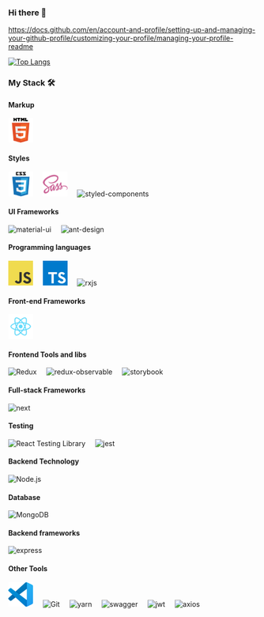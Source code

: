 ### Hi there 👋

<!--
**kazu-pl/kazu-pl** is a ✨ _special_ ✨ repository because its `README.md` (this file) appears on your GitHub profile.

Here are some ideas to get you started:

- 🔭 I’m currently working on ...
- 🌱 I’m currently learning ...
- 👯 I’m looking to collaborate on ...
- 🤔 I’m looking for help with ...
- 💬 Ask me about ...
- 📫 How to reach me: ...
- 😄 Pronouns: ...
- ⚡ Fun fact: ...
-->


https://docs.github.com/en/account-and-profile/setting-up-and-managing-your-github-profile/customizing-your-profile/managing-your-profile-readme

[![Top Langs](https://github-readme-stats.vercel.app/api/top-langs/?username=kazu-pl&langs_count=10)](https://github.com/ktosfajny/github-readme-stats)


### My Stack 🛠️

#### Markup
<div>
<img width="50px" alt="HTML5" src="https://raw.githubusercontent.com/github/explore/80688e429a7d4ef2fca1e82350fe8e3517d3494d/topics/html/html.png" /> &nbsp &nbsp
</div>
  
#### Styles
<div>
<img width="50px" alt="CSS3" src="https://raw.githubusercontent.com/github/explore/80688e429a7d4ef2fca1e82350fe8e3517d3494d/topics/css/css.png" /> &nbsp &nbsp
<img width="50px" alt="Sass" src="https://raw.githubusercontent.com/github/explore/80688e429a7d4ef2fca1e82350fe8e3517d3494d/topics/sass/sass.png" /> &nbsp &nbsp
<img width="50px" alt="styled-components" src="https://miro.medium.com/max/480/1*Iohnw2aOQ5EBghVoqKA7VA.png" /> &nbsp &nbsp
</div>

#### UI Frameworks
<div>
<img width="50px" alt="material-ui" src="https://cdn.worldvectorlogo.com/logos/material-ui-1.svg" /> &nbsp &nbsp
<img width="50px" alt="ant-design" src="https://gw.alipayobjects.com/zos/rmsportal/KDpgvguMpGfqaHPjicRK.svg" /> &nbsp &nbsp
</div>

#### Programming languages
<div>
<img width="50px" alt="JavaScript" src="https://raw.githubusercontent.com/github/explore/80688e429a7d4ef2fca1e82350fe8e3517d3494d/topics/javascript/javascript.png" /> &nbsp &nbsp
<img width="50px" alt="TypeScript" src="https://raw.githubusercontent.com/github/explore/80688e429a7d4ef2fca1e82350fe8e3517d3494d/topics/typescript/typescript.png" /> &nbsp &nbsp
<img width="50px" alt="rxjs" src="https://rxjs.dev/assets/images/favicons/favicon-192x192.png" /> &nbsp &nbsp
</div>

#### Front-end Frameworks
<div>
<img width="50px" alt="React" src="https://raw.githubusercontent.com/github/explore/80688e429a7d4ef2fca1e82350fe8e3517d3494d/topics/react/react.png" /> &nbsp 
</div>

#### Frontend Tools and libs
<div>
<img width="50px" alt="Redux" src="https://cdn.iconscout.com/icon/free/png-256/redux-283024.png" /> &nbsp &nbsp
<img width="25px" alt="redux-observable" src="https://cloud.githubusercontent.com/assets/762949/18562188/905876f6-7b37-11e6-8677-f9dd091490f6.gif" /> &nbsp &nbsp
<img width="50px" alt="storybook" src="https://static-00.iconduck.com/assets.00/storybook-icon-icon-412x512-341bo8r1.png" /> &nbsp &nbsp
</div>

#### Full-stack Frameworks
<div>
<img width="50px" alt="next" src="https://cdn.auth0.com/blog/logos/nextjs-logo.png" /> 
</div>

<!-- <img width="50px" alt="graphql" src="https://upload.wikimedia.org/wikipedia/commons/thumb/1/17/GraphQL_Logo.svg/2048px-GraphQL_Logo.svg.png" /> &nbsp &nbsp  -->
<!-- <img width="50px" alt="apollo-client" src="https://bookface-images.s3.amazonaws.com/logos/f557fb3adbfb6597160ed6ccac4de5368e1bd619.png?1588099434" /> &nbsp &nbsp  -->
  
   
#### Testing
<div>
<img width="50px" alt="React Testing Library" src="https://testing-library.com/img/octopus-128x128.png" /> &nbsp &nbsp
<img width="50px" alt="jest" src="https://nx.dev/documentation/shared/jest-logo.png" /> &nbsp &nbsp
</div>

#### Backend Technology
<div>
<img width="50px" alt="Node.js" src="https://cdn-icons-png.flaticon.com/512/919/919825.png" /> &nbsp &nbsp
</div>

#### Database
<div>
<img height="50px" alt="MongoDB" src="https://www.clipartmax.com/png/middle/114-1147615_mongodb-leaf-open-source-nosql-database-startups-mongodb-logo.png" /> &nbsp &nbsp
</div>

#### Backend frameworks
<div>
<img width="80px" alt="express" src="https://expressjs.com/images/express-facebook-share.png" /> &nbsp &nbsp
</div>


#### Other Tools
<div>
<img width="50px" alt="visual studio code" src="https://raw.githubusercontent.com/github/explore/80688e429a7d4ef2fca1e82350fe8e3517d3494d/topics/visual-studio-code/visual-studio-code.png"/> &nbsp &nbsp
<img width=50px" alt="Git" src="https://upload.wikimedia.org/wikipedia/commons/thumb/3/3f/Git_icon.svg/1024px-Git_icon.svg.png" /> &nbsp &nbsp
<img width="50px" alt="yarn" src="https://iconape.com/wp-content/png_logo_vector/yarn-2.png" /> &nbsp &nbsp
<img width="50px" alt="swagger" src="https://static-00.iconduck.com/assets.00/swagger-icon-512x512-halz44im.png" /> &nbsp &nbsp
<img width="65px" alt="jwt" src="https://vegibit.com/wp-content/uploads/2018/07/JSON-Web-Token-Authentication-With-Node.png" /> &nbsp &nbsp
<img width="65px" alt="axios" src="https://user-images.githubusercontent.com/80266868/145017920-d3aa6b94-a954-451e-86d0-e90136e218a9.png" /> &nbsp &nbsp                </div>

